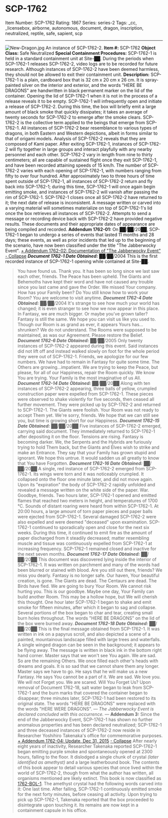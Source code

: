 # SCP-1762
Item Number: SCP-1762
Rating: 1867
Series: series-2
Tags: _cc, _licensebox, airborne, autonomous, document, dragon, inscription, neutralized, reptile, safe, sapient, scp

---

![New-Dragon.jpg](https://scp-wiki.wdfiles.com/local--files/scp-1762/New-Dragon.jpg)
An instance of SCP-1762-2.
**Item #:** SCP-1762
**Object Class:** Safe Neutralized
**Special Containment Procedures:** SCP-1762-1 is held in a standard containment unit at Site-██. During the periods when SCP-1762-1 releases SCP-1762-2, video logs are to be recorded for future research. Although instances of SCP-1762-2 have been deemed harmless, they should not be allowed to exit their containment unit.
**Description:** SCP-1762-1 is a plain, cardboard box that is 32 cm x 20 cm x 26 cm. It is spray-painted silver on the interior and exterior, and the words "HERE BE DRAGONS" are handwritten in black permanent marker on the lid of the container. Opening the lid of SCP-1762-1 when it is not in the process of a release reveals it to be empty.
SCP-1762-1 will infrequently open and initiate a release of SCP-1762-2. During this time, the box will briefly emit a large amount of black smoke that quickly dissipates; it takes an average of twenty seconds for SCP-1762-2 to emerge after the smoke clears.
SCP-1762-2 is the collective term applied to the beings that emerge from SCP-1762-1. All instances of SCP-1762-2 bear resemblance to various types of dragons, in both Eastern and Western depictions, albeit in forms similar to that of origami models. Analysis of SCP-1762-2 reveals that they are composed of Kami paper. After exiting SCP-1762-1, instances of SCP-1762-2 will fly together in large groups and interact playfully with any nearby personnel and each other.
SCP-1762-2 vary in length from nine to thirty centimeters; all are capable of sustained flight once they exit SCP-1762-1, and have been recorded attaining speeds of 15 km/h. The number of SCP-1762-2 varies with each opening of SCP-1762-1, with numbers ranging from fifty to over four hundred.
After approximately two to three hours of time spent outside of SCP-1762-1, all instances of SCP-1762-2 return and fly back into SCP-1762-1; during this time, SCP-1762-1 will once again begin emitting smoke, and instances of SCP-1762-2 will vanish after passing the rim of SCP-1762-1. SCP-1762-1 closes once all SCP-1762-2 have returned to it; the next date of release is inconsistent.
A message written or carved into a varying material will sometimes materialize on top of SCP-1762-1's lid once the box retrieves all instances of SCP-1762-2. Attempts to send a message or recording device back with SCP-1762-2 have provided negative results. These documents and their appropriate dates of appearance are being compiled and recorded.
**Addendum 1762-01:** On ██/██/20██, SCP-1762-1 began to undergo a series of events that lasted 11 months and 28 days; these events, as well as prior incidents that led up to the beginning of the scenario, have now been classified under the title "The Jabberwocky Event".
[\+ Addendum 1762-02: Documentation of "The Jabberwocky Event"](javascript:;)
[\- Collapse](javascript:;)
_**Document 1762-1 Date Obtained:**_ ██/██/2004 This is the first recorded instance of SCP-1762-1 opening while contained at Site-██.
> You have found us. Thank you. It has been so long since we last saw each other, friends. The Peace has been upheld. The Giants and Behemoths have kept their word and have not caused any trouble since you last came and gave the Order. We missed Your company. How has your Family been? Do You still know how to work your Room? You are welcome to visit anytime.
_**Document 1762-4 Date Obtained:**_ ██/██/2004
> It's strange to see how much your world has changed; it is even stranger to see how we now appear in this place. In Fantasy, we are much bigger. Or maybe you've grown taller? Fantasy is still the same. We hope you can visit us like you used to. Though our Room is as grand as ever, it appears Yours has…shrunken? We do not understand. The Rooms were supposed to be maintained, as was our Agreement. Please restore the Belief.
_**Document 1762-6 Date Obtained:**_ ██/██/2005 Only twenty instances of SCP-1762-2 appeared during this event. Said instances did not lift off and instead walked slowly on foot for the whole period they were out of SCP-1762-1.
> Friends, we apologize for our few numbers. We have had to remain in Fantasy for quite some time. The Others are growing…impatient. We are trying to keep the Peace, but please, for all of our Happiness, repair the Room quickly. We know You are trying. Your Family is the most imaginative of us All.
_**Document 1762-14 Date Obtained:**_ ██/██/20██ Along with ten instances of SCP-1762-2 appearing, three balls of yellow, crumpled construction paper were expelled from SCP-1762-1. These pieces were observed to shake violently for five seconds, then ceased all further movement. They were picked up by SCP-1762-2 and returned to SCP-1762-1.
> The Giants were foolish. Your Room was not ready to accept Them yet. We're sorry, friends. We hope that we can still see you, but time is growing short for our Happiness.
_**Document 1762-15 Date Obtained:**_ ██/██/20██ Five instances of SCP-1762-2 emerged, carrying said document. They immediately returned to SCP-1762-1 after depositing it on the floor.
> Tensions are rising. Fantasy is becoming darker. We, the Serpents and the Hybrids are furiously trying to hold Them back, but the Giants and Elves wish to strike and make an Entrance. They say that your Family has grown stupid and ignorant. We hope this untrue. It would sadden us all greatly to know that You have Forgotten.
_**Document 1762-16 Date Obtained:**_ ██/██/20██ A single, red instance of SCP-1762-2 emerged from SCP-1762-1. Its wings were torn and it was noticeably crumpled. It collapsed onto the floor one minute later, and did not move again. Upon its "expiration" the body of SCP-1762-2 rapidly unfolded and revealed a message written on the white side of the paper.
> War. Goodbye, friends.
Two hours later, SCP-1762-1 opened and emitted flames that reached two meters in height, and temperatures of 1700 °C. Sounds of distant roaring were heard from within SCP-1762-1. At 20:00 hours, a large amount of torn paper pieces and paper balls were ejected from SCP-1762-1. Several damaged SCP-1762-2 were also expelled and were deemed "deceased" upon examination.
SCP-1762-1 continued to sporadically open and close for the next six weeks. During this time, it continued to emit fire as the amount of paper discharged from it steadily decreased; matter resembling muscle and tissue was continuously expelled from SCP-1762-1 at increasing frequency.
SCP-1762-1 remained closed and inactive for the next seven months.
_**Document 1762-17 Date Obtained:**_ ██/██/20██ This document was discovered lying inside the interior of SCP-1762-1. It was written on parchment and many of the words had been blurred or stained with blood.
> Are you still out there, friends? We miss you dearly. Fantasy is no longer safe. Our haven, Your beautiful creation, is gone. The Giants are dead. The Centaurs are dead. The Birds have fled. We are going to bury Your Room. We cannot risk hurting you. This is our goodbye. Maybe one day, Your Family can build another Room. This may be a hollow hope, but We will cherish this thought.
One hour later SCP-1762-1 began to shake and emit smoke for fifteen minutes, after which it began to sag and collapse. Several portions of the box began to char and tear, creating small burn holes throughout. The words "HERE BE DRAGONS" on the lid of the box were burned away.
_**Document 1762-18 Date Obtained:**_ ██/██/20██ This is the final message obtained from SCP-1762-1. It was written in ink on a papyrus scroll, and also depicted a scene of a painted, mountainous landscape filled with large trees and waterfalls. A single winged dragon can be seen in the background; it appears to be flying away. The message is written in black ink in the bottom right hand corner.
> Master says that we won't see You again. We are sad. So are the remaining Others. We once filled each other's heads with dreams and goals. It is so sad that we cannot share them any longer. Master says we have to go. He says that he will make us a new Fantasy. He says You cannot be a part of it. We are sad. We love you. We will not Forget you. We are scared. Will You Forget Us?
Upon removal of Document 1762-18, salt water began to leak from SCP-1762-1 and the burn marks that covered the container began to disappear; three minutes later, SCP-1762-1 had been restored to its original state. The words "HERE BE DRAGONS" were replaced with the words "HERE WERE DRAGONS".
— _The Jabberwocky Event is declared concluded with this occurrence._ —
**Addendum 3:** Since the end of the Jabberwocky Event, SCP-1762-1 has shown no further anomalous properties and has been declared neutralized; SCP-1762-1 and three deceased instances of SCP-1762-2 now reside in Researcher Yoshihiro Takenaka's office for commemorative purposes.
[\+ Addendum 1762-04: Update, Dec 31, 2015](javascript:;)
[\- Collapse](javascript:;)
After nearly eight years of inactivity, Researcher Takenaka reported SCP-1762-1 began emitting purple smoke and spontaneously opened at 2300 hours, falling to the floor. It dislodged a single chunk of crystal _(later identified as amethyst)_ and a large leatherbound book. The contents of this book appear to detail various species that once lived within the world of SCP-1762-2, though from what the author has written, all organisms mentioned are likely extinct. This book is now classified as [1762-BOL-1](/beasts-of-the-old-letters). The amethyst crystal had the following words carved into it:
> One last time.
After falling, SCP-1762-1 continuously emitted smoke for the next forty minutes, before ceasing all activity. Upon trying to pick up SCP-1762-1, Takenaka reported that the box proceeded to disintegrate upon touching it. Its remains are now kept in a containment capsule in his office.